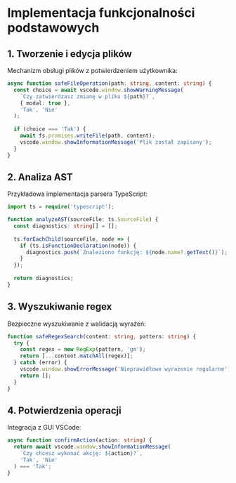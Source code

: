 # Implementacja funkcjonalności podstawowych

## 1. Tworzenie i edycja plików

Mechanizm obsługi plików z potwierdzeniem użytkownika:

```typescript
async function safeFileOperation(path: string, content: string) {
  const choice = await vscode.window.showWarningMessage(
    `Czy zatwierdzasz zmianę w pliku ${path}?`,
    { modal: true },
    'Tak', 'Nie'
  );
  
  if (choice === 'Tak') {
    await fs.promises.writeFile(path, content);
    vscode.window.showInformationMessage('Plik został zapisany');
  }
}
```

## 2. Analiza AST

Przykładowa implementacja parsera TypeScript:

```typescript
import ts = require('typescript');

function analyzeAST(sourceFile: ts.SourceFile) {
  const diagnostics: string[] = [];
  
  ts.forEachChild(sourceFile, node => {
    if (ts.isFunctionDeclaration(node)) {
      diagnostics.push(`Znaleziono funkcję: ${node.name?.getText()}`);
    }
  });
  
  return diagnostics;
}
```

## 3. Wyszukiwanie regex

Bezpieczne wyszukiwanie z walidacją wyrażeń:

```typescript
function safeRegexSearch(content: string, pattern: string) {
  try {
    const regex = new RegExp(pattern, 'gm');
    return [...content.matchAll(regex)];
  } catch (error) {
    vscode.window.showErrorMessage('Nieprawidłowe wyrażenie regularne');
    return [];
  }
}
```

## 4. Potwierdzenia operacji

Integracja z GUI VSCode:

```typescript
async function confirmAction(action: string) {
  return await vscode.window.showInformationMessage(
    `Czy chcesz wykonać akcję: ${action}?`,
    'Tak', 'Nie'
  ) === 'Tak';
}
```